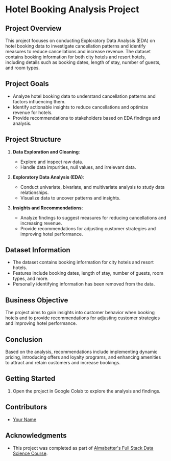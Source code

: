 # Hotel Booking Analysis Project

## Project Overview

This project focuses on conducting Exploratory Data Analysis (EDA) on hotel booking data to investigate cancellation patterns and identify measures to reduce cancellations and increase revenue. The dataset contains booking information for both city hotels and resort hotels, including details such as booking dates, length of stay, number of guests, and room types.

## Project Goals

- Analyze hotel booking data to understand cancellation patterns and factors influencing them.
- Identify actionable insights to reduce cancellations and optimize revenue for hotels.
- Provide recommendations to stakeholders based on EDA findings and analysis.

## Project Structure

1. **Data Exploration and Cleaning**: 
   - Explore and inspect raw data.
   - Handle data impurities, null values, and irrelevant data.
   
2. **Exploratory Data Analysis (EDA)**:
   - Conduct univariate, bivariate, and multivariate analysis to study data relationships.
   - Visualize data to uncover patterns and insights.
   
3. **Insights and Recommendations**:
   - Analyze findings to suggest measures for reducing cancellations and increasing revenue.
   - Provide recommendations for adjusting customer strategies and improving hotel performance.

## Dataset Information

- The dataset contains booking information for city hotels and resort hotels.
- Features include booking dates, length of stay, number of guests, room types, and more.
- Personally identifying information has been removed from the data.

## Business Objective

The project aims to gain insights into customer behavior when booking hotels and to provide recommendations for adjusting customer strategies and improving hotel performance.

## Conclusion

Based on the analysis, recommendations include implementing dynamic pricing, introducing offers and loyalty programs, and enhancing amenities to attract and retain customers and increase bookings.

## Getting Started

1. Open the project in Google Colab to explore the analysis and findings.

## Contributors

- [Your Name](https://github.com/sanjuverma2252)

## Acknowledgments

- This project was completed as part of [Almabetter's Full Stack Data Science Course](https://www.almabetter.com/).

